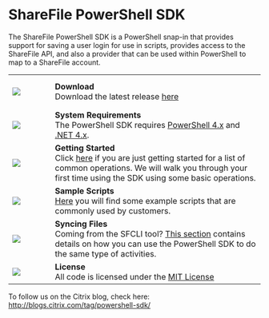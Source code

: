ShareFile PowerShell SDK
========================
The ShareFile PowerShell SDK is a PowerShell snap-in that provides support for saving a user login for use in scripts, provides access to the ShareFile API, and also a provider that can be used within PowerShell to map to a ShareFile account.

<table>
    <tr>
        <td height="69" width="69">
            <a href="https://github.com/citrix/ShareFile-PowerShell/releases"><img src="https://github.com/citrix/ShareFile-PowerShell/blob/master/Samples/Images/Download.png"/></a>
        </td>
        <td>
            <b>Download</b><br>
            Download the latest release <a href="https://github.com/citrix/ShareFile-PowerShell/releases">here</a>
        </td>
    </tr>
    <tr>
        <td>
            <a href="http://msdn.microsoft.com/en-us/library/5a4x27ek(v=vs.110).aspx" target="_blank"><img src="https://github.com/citrix/ShareFile-PowerShell/blob/master/Samples/Images/SystemRequirements.png"/></a>
        </td>
        <td>
            <b>System Requirements</b><br>
The PowerShell SDK requires <a href="http://social.technet.microsoft.com/wiki/contents/articles/21016.how-to-install-windows-powershell-4-0.aspx" target="_blank">PowerShell 4.x</a> and <a href="http://msdn.microsoft.com/en-us/library/5a4x27ek(v=vs.110).aspx" target="_blank">.NET 4.x</a>.
        </td>
    </tr>
    <tr>
        <td>
            <a href="https://github.com/citrix/ShareFile-PowerShell/wiki/Getting-Started"><img src="https://github.com/citrix/ShareFile-PowerShell/blob/master/Samples/Images/GettingStarted.png"/></a>
        </td>
        <td>
            <b>Getting Started</b><br>
            Click <a href="https://github.com/citrix/ShareFile-PowerShell/wiki/Getting-Started">here</a> if you are just getting started for a list of common operations. We will walk you through your first time using the SDK using some basic operations.
        </td>
    </tr>
    <tr>
        <td>
            <a href="https://github.com/citrix/ShareFile-PowerShell/wiki/Sample-Scripts"><img src="https://github.com/citrix/ShareFile-PowerShell/blob/master/Samples/Images/SampleScripts.png"/></a>
        </td>
        <td>
            <b>Sample Scripts</b><br>
            <a href="https://github.com/citrix/ShareFile-PowerShell/wiki/Sample-Scripts">Here</a> you will find some example scripts that are commonly used by customers.
        </td>
    </tr>
    <tr>
        <td>
            <a href="https://github.com/citrix/ShareFile-PowerShell/wiki/Syncing-Files"><img src="https://github.com/citrix/ShareFile-PowerShell/blob/master/Samples/Images/SyncingFiles.png"/></a>
        </td>
        <td>
            <b>Syncing Files</b><br>
            Coming from the SFCLI tool? <a href="https://github.com/citrix/ShareFile-PowerShell/wiki/Syncing-Files">This section</a> contains details on how you can use the PowerShell SDK to do the same type of activities.
        </td>
    </tr>
    <tr>
        <td>
            <a href="https://github.com/citrix/ShareFile-PowerShell/blob/master/ShareFileSnapIn/LICENSE.txt"><img src="https://github.com/citrix/ShareFile-PowerShell/blob/master/Samples/Images/Agreement.png"/></a>
        </td>
        <td>
            <b>License</b><br>
            All code is licensed under the <a href="https://github.com/citrix/ShareFile-PowerShell/blob/master/ShareFileSnapIn/LICENSE.txt">MIT
License</a>
        </td>
    </tr>
</table>


To follow us on the Citrix blog, check here:
http://blogs.citrix.com/tag/powershell-sdk/
